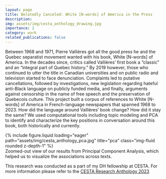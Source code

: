 ```yaml
---
layout: page
title: Belatedly Canceled: White [N-words] of America in the Press
description:
img: assets/img/cesta_anthology_drawing.jpg
importance: 2
category: work
related_publications: false
---
```


Between 1968 and 1971, Pierre Vallières got all the good press he and the Quebec separatist movement wanted with his book, White [N-words] of America. In the decades since, critics called Vallières’ first book a “classic” and an “integral part of Quebec history.” By 2019 however, those who continued to utter the title in Canadian universities and on public radio and television started to face denunciation. Complaints led to putative cancellations, followed by investigations, new legislation regarding hateful anti-Black language on publicly funded media, and finally, arguments against censorship in the name of free speech and the preservation of Quebecois culture. This project built a corpus of references to White [N-words] of America in French-language newspapers that spanned 1968 to 2023. How did the language around Vallières’ book change? How did it stay the same? We used computational tools including topic modeling and PCA to identify and characterize the key positions in conversation around this book, both historically and currently.

<div class="row">
    <div class="col-sm mt-3 mt-md-0">
        {% include figure.liquid loading="eager" path="assets/img/cesta_anthology_pca.jpg" title="pca" class="img-fluid rounded z-depth-1" %}
    </div>
</div>
<div class="caption">
   Zoomed-out view of our results from Principal Component Analysis, which helped us to visualize the associations across texts.
</div>

This research was conducted as a part of my DH fellowship at CESTA. For more information please refer to the [CESTA Research Anthology 2023](https://drive.google.com/file/d/1cYnaGDLFWsdOEDwJ-hM95XNQqQvhuSZN/view)

